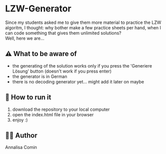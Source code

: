 # LZW-Generator

Since my students asked me to give them more material to practice the LZW algoritm, I thought: why bother make a few practice sheets per hand, when I can code something that gives them unlimited solutions?  
Well, here we are... 

## ⚠️ What to be aware of
- the generating of the solution works only if you press the 'Generiere Lösung' button (doesn't work if you press enter)
- the generator is in German
- there is no decoding generator yet... might add it later on maybe

## 🚀 How to run it 

1. download the repository to your local computer
2. open the index.html file in your browser
3. enjoy :)

## 👩‍💻 Author 
Annalisa Comin
